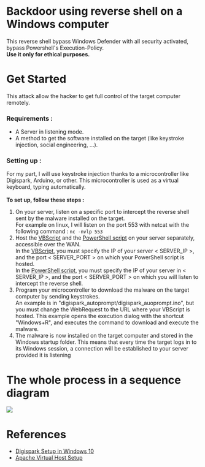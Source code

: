 # Backdoor using reverse shell on a Windows computer
This reverse shell bypass Windows Defender with all security activated, bypass Powershell's Execution-Policy.<br>
<b>Use it only for ethical purposes.</b><br>

# Get Started
This attack allow the hacker to get full control of the target computer remotely.<br>
<h3>Requirements :</h3>
<ul>
  <li>A Server in listening mode.</li>
  <li>A method to get the software installed on the target (like keystroke injection, social engineering, ...).</li>
</ul>
<h3>Setting up :</h3>
For my part, I will use keystroke injection thanks to a microcontroller like Digispark, Arduino, or other. This microcontroller is used as a virtual keyboard, typing automatically.<br>
<br>
<b>To set up, follow these steps :</b>
<ol>
  <li>
      On your server, listen on a specific port to intercept the reverse shell sent by the malware installed on the target.<br>
      For example on linux, I will listen on the port 553 with netcat with the following command : <code>nc -nvlp 553</code>
  </li>
  <li>
      Host the <a href="https://github.com/damien-grau/windows_backdoor/blob/main/s.vbs">VBScript</a> and the <a href="https://github.com/damien-grau/windows_backdoor/blob/main/reverse_shell.ps1">PowerShell script</a> on your server separately, accessible over the WAN.<br>
      In the <a href="https://github.com/damien-grau/windows_backdoor/blob/main/s.vbs">VBScript</a>, you must specify the IP of your server < SERVER_IP >, and the port < SERVER_PORT > on which your PowerShell script is hosted.<br>
      In the <a href="https://github.com/damien-grau/windows_backdoor/blob/main/reverse_shell.ps1">PowerShell script</a>, you must specify the IP of your server in < SERVER_IP >, and the port < SERVER_PORT > on which you will listen to intercept the reverse             shell.
  </li>
  <li>
      Program your microcontroller to download the malware on the target computer by sending keystrokes. <br>
      An example is in "digispark_autoprompt/digispark_auoprompt.ino", but you must change the WebRequest to the URL where your VBScript is hosted. This example opens         the execution dialog with the shortcut "Windows+R", and executes the command to download and execute the malware.
  </li>
  <li>
      The malware is now installed on the target computer and stored in the Windows startup folder. This means that every time the target logs in to its Windows session, a connection will be established to your server provided it is listening
  </li>
</ol>

<h1>The whole process in a sequence diagram</h1>
<img src="https://user-images.githubusercontent.com/100437527/231558795-49b59b0b-1eea-4330-a2fa-5b9ac0d93982.png">
<h1>References</h1>
<ul>
  <li><a href="https://startingelectronics.org/tutorials/arduino/digispark/digispark-windows-setup/">Digispark Setup in Windows 10</a></li>
  <li><a href="https://linuxhint.com/setup-apache-virtual-hosts-on-ubuntu-22-04/">Apache Virtual Host Setup</a></li>
</ul>
